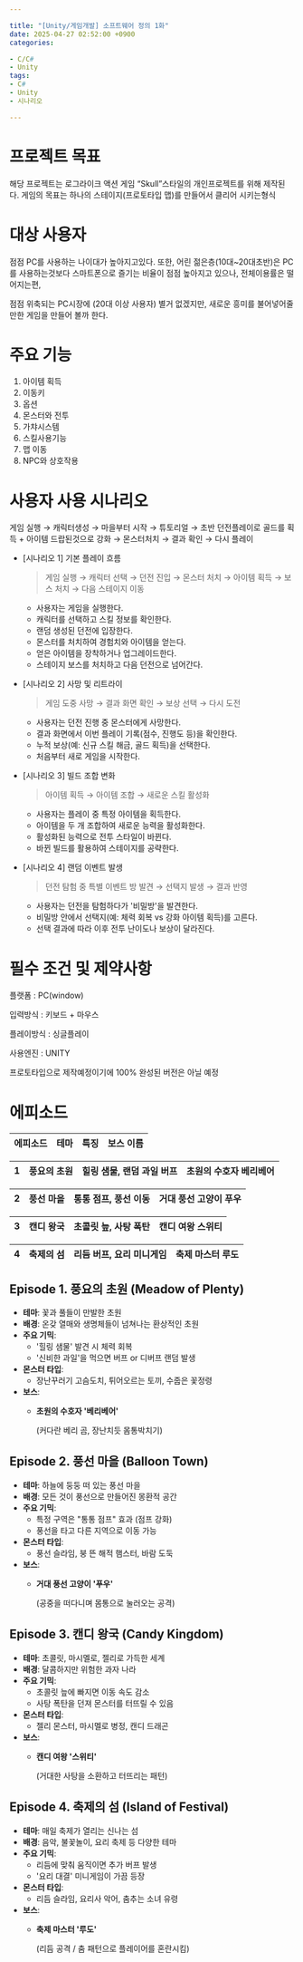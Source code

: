 ```yaml
---

title: "[Unity/게임개발] 소프트웨어 정의 1화"
date: 2025-04-27 02:52:00 +0900
categories:

- C/C#
- Unity
tags:
- C#
- Unity
- 시나리오

---
```


# 프로젝트 목표

해당 프로젝트는 로그라이크 액션 게임 “Skull”스타일의 개인프로젝트를 위해 제작된다. 게임의 목표는 하나의 스테이지(프로토타입 맵)를 만들어서 클리어 시키는형식

# 대상 사용자

점점 PC를 사용하는 나이대가 높아지고있다. 또한, 어린 젊은층(10대~20대초반)은 PC를 사용하는것보다 스마트폰으로 즐기는 비율이 점점 높아지고 있으나, 전체이용률은 떨어지는편,

점점 위축되는 PC시장에 (20대 이상 사용자) 별거 없겠지만, 새로운 흥미를 불어넣어줄만한 게임을 만들어 볼까 한다.

# 주요 기능

1. 아이템 획득
2. 이동키
3. 옵션
4. 몬스터와 전투
5. 가챠시스템
6. 스킬사용기능
7. 맵 이동
8. NPC와 상호작용

# 사용자 사용 시나리오

게임 실행 → 캐릭터생성 → 마을부터 시작 → 튜토리얼 →  초반 던전플레이로 골드를 획득 + 아이템 드랍된것으로 강화 → 몬스터처치 → 결과 확인 → 다시 플레이

- [시나리오 1] 기본 플레이 흐름
    
    > 게임 실행 → 캐릭터 선택 → 던전 진입 → 몬스터 처치 → 아이템 획득 → 보스 처치 → 다음 스테이지 이동
    > 
    - 사용자는 게임을 실행한다.
    - 캐릭터를 선택하고 스킬 정보를 확인한다.
    - 랜덤 생성된 던전에 입장한다.
    - 몬스터를 처치하여 경험치와 아이템을 얻는다.
    - 얻은 아이템을 장착하거나 업그레이드한다.
    - 스테이지 보스를 처치하고 다음 던전으로 넘어간다.
- [시나리오 2] 사망 및 리트라이
    
    > 게임 도중 사망 → 결과 화면 확인 → 보상 선택 → 다시 도전
    > 
    - 사용자는 던전 진행 중 몬스터에게 사망한다.
    - 결과 화면에서 이번 플레이 기록(점수, 진행도 등)을 확인한다.
    - 누적 보상(예: 신규 스킬 해금, 골드 획득)을 선택한다.
    - 처음부터 새로 게임을 시작한다.
- [시나리오 3] 빌드 조합 변화
    
    > 아이템 획득 → 아이템 조합 → 새로운 스킬 활성화
    > 
    - 사용자는 플레이 중 특정 아이템을 획득한다.
    - 아이템을 두 개 조합하여 새로운 능력을 활성화한다.
    - 활성화된 능력으로 전투 스타일이 바뀐다.
    - 바뀐 빌드를 활용하여 스테이지를 공략한다.
- [시나리오 4] 랜덤 이벤트 발생
    
    > 던전 탐험 중 특별 이벤트 방 발견 → 선택지 발생 → 결과 반영
    > 
    - 사용자는 던전을 탐험하다가 '비밀방'을 발견한다.
    - 비밀방 안에서 선택지(예: 체력 회복 vs 강화 아이템 획득)를 고른다.
    - 선택 결과에 따라 이후 전투 난이도나 보상이 달라진다.

# 필수 조건 및 제약사항

플랫폼 : PC(window)

입력방식 : 키보드 + 마우스

플레이방식 : 싱글플레이

사용엔진 : UNITY

프로토타입으로 제작예정이기에 100% 완성된 버전은 아닐 예정

# 에피소드

| 에피소드 | 테마 | 특징 | 보스 이름 |
| --- | --- | --- | --- |

| 1 | 풍요의 초원 | 힐링 샘물, 랜덤 과일 버프 | 초원의 수호자 베리베어 |
| --- | --- | --- | --- |

| 2 | 풍선 마을 | 통통 점프, 풍선 이동 | 거대 풍선 고양이 푸우 |
| --- | --- | --- | --- |

| 3 | 캔디 왕국 | 초콜릿 늪, 사탕 폭탄 | 캔디 여왕 스위티 |
| --- | --- | --- | --- |

| 4 | 축제의 섬 | 리듬 버프, 요리 미니게임 | 축제 마스터 루도 |
| --- | --- | --- | --- |

## Episode 1. **풍요의 초원 (Meadow of Plenty)**

- **테마**: 꽃과 풀들이 만발한 초원
- **배경**: 온갖 열매와 생명체들이 넘쳐나는 환상적인 초원
- **주요 기믹**:
    - '힐링 샘물' 발견 시 체력 회복
    - '신비한 과일'을 먹으면 버프 or 디버프 랜덤 발생
- **몬스터 타입**:
    - 장난꾸러기 고슴도치, 튀어오르는 토끼, 수줍은 꽃정령
- **보스**:
    - **초원의 수호자 '베리베어'**
        
        (커다란 베리 곰, 장난치듯 몸통박치기)
        

## Episode 2. **풍선 마을 (Balloon Town)**

- **테마**: 하늘에 둥둥 떠 있는 풍선 마을
- **배경**: 모든 것이 풍선으로 만들어진 몽환적 공간
- **주요 기믹**:
    - 특정 구역은 "통통 점프" 효과 (점프 강화)
    - 풍선을 타고 다른 지역으로 이동 가능
- **몬스터 타입**:
    - 풍선 슬라임, 붕 뜬 해적 햄스터, 바람 도둑
- **보스**:
    - **거대 풍선 고양이 '푸우'**
        
        (공중을 떠다니며 몸통으로 눌러오는 공격)
        

## Episode 3. **캔디 왕국 (Candy Kingdom)**

- **테마**: 초콜릿, 마시멜로, 젤리로 가득한 세계
- **배경**: 달콤하지만 위험한 과자 나라
- **주요 기믹**:
    - 초콜릿 늪에 빠지면 이동 속도 감소
    - 사탕 폭탄을 던져 몬스터를 터뜨릴 수 있음
- **몬스터 타입**:
    - 젤리 몬스터, 마시멜로 병정, 캔디 드래곤
- **보스**:
    - **캔디 여왕 '스위티'**
        
        (거대한 사탕을 소환하고 터뜨리는 패턴)
        

## Episode 4. **축제의 섬 (Island of Festival)**

- **테마**: 매일 축제가 열리는 신나는 섬
- **배경**: 음악, 불꽃놀이, 요리 축제 등 다양한 테마
- **주요 기믹**:
    - 리듬에 맞춰 움직이면 추가 버프 발생
    - '요리 대결' 미니게임이 가끔 등장
- **몬스터 타입**:
    - 리듬 슬라임, 요리사 악어, 춤추는 소녀 유령
- **보스**:
    - **축제 마스터 '루도'**
        
        (리듬 공격 / 춤 패턴으로 플레이어를 혼란시킴)

